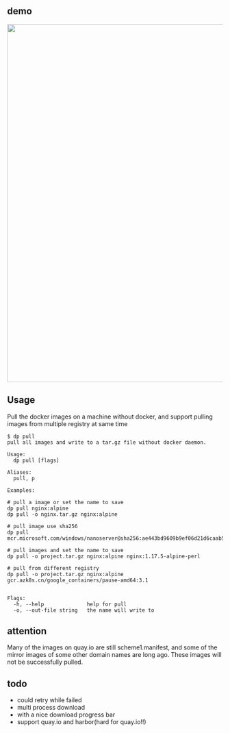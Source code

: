 ## demo

<a href="https://asciinema.org/a/QYGxvq2ef43pnhO5HZo2KcHBk?autoplay=1&speed=2"><img src="https://asciinema.org/a/QYGxvq2ef43pnhO5HZo2KcHBk.png" width="836"/></a>

## Usage
Pull the docker images on a machine without docker, and support pulling images from multiple registry at same time
```
$ dp pull
pull all images and write to a tar.gz file without docker daemon.

Usage:
  dp pull [flags]

Aliases:
  pull, p

Examples:

# pull a image or set the name to save
dp pull nginx:alpine
dp pull -o nginx.tar.gz nginx:alpine

# pull image use sha256
dp pull mcr.microsoft.com/windows/nanoserver@sha256:ae443bd9609b9ef06d21d6caab59505cb78f24a725cc24716d4427e36aedabf2

# pull images and set the name to save
dp pull -o project.tar.gz nginx:alpine nginx:1.17.5-alpine-perl

# pull from different registry 
dp pull -o project.tar.gz nginx:alpine gcr.azk8s.cn/google_containers/pause-amd64:3.1


Flags:
  -h, --help              help for pull
  -o, --out-file string   the name will write to
```
## attention

Many of the images on quay.io are still scheme1.manifest, and some of the mirror images of some other domain names are long ago. These images will not be successfully pulled.

## todo

- could retry while failed
- multi process download
- with a nice download progress bar
- support quay.io and harbor(hard for quay.io!!)

